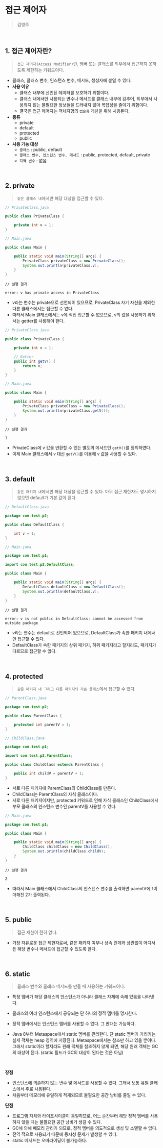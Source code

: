 # 접근 제어자

> 김영주

<br>

## 1. 접근 제어자란?

> `접근 제어자(Access Modifier)`란, 멤버 또는 클래스를 외부에서 접근하지 못하도록 제한하는 키워드이다.

- 클래스, 클래스 변수, 인스턴스 변수, 메서드, 생성자에 붙일 수 있다.
- **사용 이유**
    - 클래스 내부에 선언된 데이터를 보호하기 위함이다.
    - 클래스 내에서만 사용되는 변수나 메서드를 클래스 내부에 감추어, 외부에서 사용되지 않는 불필요한 정보들을 드러내지 않아 복잡성을 줄이기 위함이다.
    - 결국은 접근 제어자는 객체지향의 `캡슐화` 개념을 위해 사용된다.
- **종류**
    - private
    - default
    - protected
    - public
- **사용 가능 대상**
    - `클래스` : public, default
    - `클래스 변수, 인스턴스 변수, 메서드` : public, protected, default, private
    - `지역 변수` : 없음

<br>

## 2. private

> `같은 클래스 내`에서만 해당 대상을 접근할 수 있다.

```java
// PrivateClass.java

public class PrivateClass {

    private int v = 1;
}
```

```java
// Main.java

public class Main {

    public static void main(String[] args) {
        PrivateClass privateClass = new PrivateClass();
        System.out.println(privateClass.v);
    }
}
```

```
// 실행 결과

error: v has private access in PrivateClass
```

- v라는 변수는 private으로 선언되어 있으므로, PrivateClass 자기 자신을 제외한 다른 클래스에서는 접근할 수 없다.
- 따라서 Main 클래스에서는 v에 직접 접근할 수 없으므로, v의 값을 사용하기 위해서는 getter를 사용해야 한다.

```java
// PrivateClass.java

public class PrivateClass {

    private int v = 1;

    // Getter
    public int getV() {
        return v;
    }
}
```

```java
// Main.java

public class Main {

    public static void main(String[] args) {
        PrivateClass privateClass = new PrivateClass();
        System.out.println(privateClass.getV());
    }
}
```

```
// 실행 결과

1
```

- PrivateClass에 v 값을 반환할 수 있는 별도의 메서드인 `getV()`를 정의하였다.
- 이제 Main 클래스에서 v 대신 `getV()`를 이용해 v 값을 사용할 수 있다.

<br>

## 3. default

> `같은 패키지 내`에서만 해당 대상을 접근할 수 있다.
> 아무 접근 제한자도 명시하지 않으면 default가 기본 값이 된다.
>

```java
// DefaultClass.java

package com.test.p2;

public class DefaultClass {

    int v = 1;
}
```

```java
// Main.java

package com.test.p1;

import com.test.p2.DefaultClass;

public class Main {

    public static void main(String[] args) {
        DefaultClass defaultClass = new DefaultClass();
        System.out.println(defaultClass.v);
    }
}
```

```
// 실행 결과

error: v is not public in DefaultClass; cannot be accessed from outside package
```

- v라는 변수는 default로 선언되어 있으므로, DefaultClass가 속한 패키지 내에서만 접근할 수 있다.
- DefaultClass가 속한 패키지의 상위 패키지, 하위 패키지라고 할지라도, 패키지가 다르므로 접근할 수 없다.

<br>

## 4. protected

> `같은 패키지 내 그리고 다른 패키지의 자손 클래스`에서 접근할 수 있다.
>

```java
// ParentClass.java

package com.test.p2;

public class ParentClass {

    protected int parentV = 1;
}
```

```java
// ChildClass.java

package com.test.p1;

import com.test.p2.ParentClass;

public class ChildClass extends ParentClass {

    public int childV = parentV + 1;
}
```

- 서로 다른 패키지에 ParentClass와 ChildClass를 만든다.
- ChildClass는 ParentClass의 자식 클래스이다.
- 서로 다른 패키지이지만, protected 키워드로 인해 자식 클래스인 ChildClass에서 부모 클래스의 인스턴스 변수인 parentV를 사용할 수 있다.

```java
// Main.java

package com.test.p1;

public class Main {

    public static void main(String[] args) {
        ChildClass childClass = new ChildClass();
        System.out.println(childClass.childV);
    }
}
```

```
// 실행 결과

2
```

- 따라서 Main 클래스에서 ChildClass의 인스턴스 변수를 출력하면 parentV에 1이 더해진 2가 출력된다.

<br>

## 5. public

> 접근 제한이 전혀 없다.
>
- 가장 자유로운 접근 제한자로써, 같은 패키지 여부나 상속 관계와 상관없이 어디서든 해당 변수나 메서드에 접근할 수 있도록 한다.

<br>

## 6. static

> 클래스 변수와 클래스 메서드를 만들 때 사용하는 키워드이다.

- 특정 멤버가 해당 클래스의 인스턴스가 아니라 클래스 자체에 속해 있음을 나타낸다.
- 클래스의 여러 인스턴스에서 공유되는 단 하나의 정적 멤버를 명시한다.
- 정적 멤버에서는 인스턴스 멤버를 사용할 수 없다. 그 반대는 가능하다.

- Java 8부터 Metaspace에서 static 멤버를 관리한다. 단 static 멤버가 가리키는 실제 객체는 heap 영역에 저장된다. Metaspace에서는 참조만 하고 있을 뿐이다. 그래서 static이라 할지라도 원래 객체를 참조하지 않게 되면, 해당 원래 객체는 GC의 대상이 된다. (static 필드가 GC의 대상이 된다는 것은 아님)

<br>

**장점**

- 인스턴스에 의존하지 않는 변수 및 메서드를 사용할 수 있다. 그래서 보통 유틸 클래스에서 주로 사용된다.
- 처음부터 메모리에 유일하게 적재되므로 불필요한 공간 낭비를 줄일 수 있다.

**단점**

- 프로그램 자체와 라이프사이클이 동일하므로, 어느 순간부터 해당 정적 멤버를 사용하지 않을 때는 불필요한 공간 낭비가 생길 수 있다.
- GC에 의해 메모리 관리가 되므로, 정적 멤버를 의도적으로 생성 및 소멸할 수 없다.
- 전역 적으로 사용되기 때문에 동시성 문제가 발생할 수 있다.
- static 메서드는 오버라이딩이 불가능하다.
